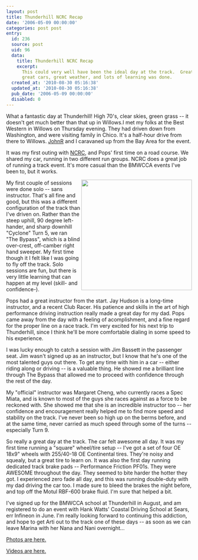```yaml
---
layout: post
title: Thunderhill NCRC Recap
date: '2006-05-09 00:00:00'
categories: post post
entry:
  id: 236
  source: post
  uid: 96
  data:
    title: Thunderhill NCRC Recap
    excerpt:
      This could very well have been the ideal day at the track.  Great company,
      great cars, great weather, and lots of learning was done.
  created_at: '2010-08-30 05:16:38'
  updated_at: '2010-08-30 05:16:38'
  pub_date: '2006-05-09 00:00:00'
  disabled: 0
---
```


What a fantastic day at Thunderhill! High 70's, clear skies, green grass -- it doesn't get much better than that up in Willows.I met my folks at the Best Western in Willows on Thursday evening. They had driven down from Washington, and were visiting family in Chico. It's a half-hour drive from there to Willows. <a href='http://johnr.com/'>JohnR</a> and I caravaned up from the Bay Area for the event.

It was my first outing with <a href='http://ncracing.com/'>NCRC</a>, and Pops' first time on a road course. We shared my car, running in two different run groups. NCRC does a great job of running a track event. It's more casual than the BMWCCA events I've been to, but it works.

<img align='right' src='http://www.thenobot.org/pictures/20060505-thill/images/MF1A0247.jpg' width='300'>My first couple of sessions were done solo -- sans instructor. That's all fine and good, but this was a different configuration of the track than I've driven on. Rather than the steep uphill, 90 degree left-hander, and sharp downhill "Cyclone" Turn 5, we ran "The Bypass", which is a blind over-crest, off-camber right hand sweeper. My first time though it I felt like I was going to fly off the track. Solo sessions are fun, but there is very little learning that can happen at my level (skill- and confidence-).

Pops had a great instructor from the start. Jay Hudson is a long-time instructor, and a recent Club Racer. His patience and skills in the art of high performance driving instruction really made a great day for my dad. Pops came away from the day with a feeling of acomplishment, and a fine regard for the proper line on a race track. I'm very excited for his next trip to Thunderhill, since I think he'll be more comfortable dialing in some speed to his experience.

I was lucky enough to catch a session with Jim Bassett in the passenger seat. Jim wasn't signed up as an instructor, but I know that he's one of the most talented guys out there. To get any time with him in a car -- either riding along or driving -- is a valuable thing. He showed me a brilliant line through The Bypass that allowed me to proceed with confidence through the rest of the day.

My "official" instructor was Margaret Cheng, who currently races a Spec Miata, and is known to most of the guys she races against as a force to be reckoned with. She showed me that she is an incredible instructor too -- her confidence and encouragement really helped me to find more speed and stability on the track. I've never been so high up on the berms before, and at the same time, never carried as much speed through some of the turns -- especially Turn 9.

So really a great day at the track. The car felt awesome all day. It was my first time running a "square" wheel/tire setup -- I've got a set of four OE 18x9" wheels with 255/40-18 OE Continental tires. They're noisy and squealy, but a great tire to learn on. It was also the first day running dedicated track brake pads -- Performance Friction PF01s. They were AWESOME throughout the day. They seemed to bite harder the hotter they got. I experienced zero fade all day, and this was running double-duty with my dad driving the car too. I made sure to bleed the brakes the night before, and top off the Motul RBF-600 brake fluid. I'm sure that helped a bit.

I've signed up for the BMWCCA school at Thunderhill in August, and am registered to do an event with Hank Watts' Coastal Driving School at Sears, err Infineon in June. I'm really looking forward to continuing this addiction, and hope to get Arti out to the track one of these days -- as soon as we can leave Marina with her Nana and Nani overnight...

<a href='http://www.thenobot.org/pictures/20060505-thill/'>Photos are here.</a>

<a href='http://www.thenobot.org/video/'>Videos are here.</a>
